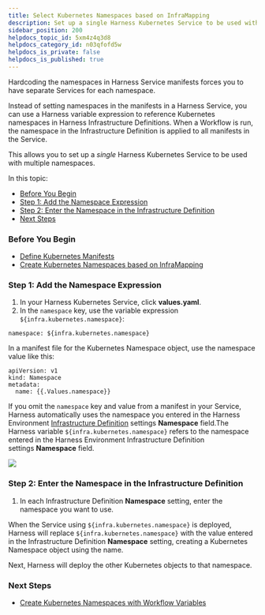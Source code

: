 ```yaml
---
title: Select Kubernetes Namespaces based on InfraMapping
description: Set up a single Harness Kubernetes Service to be used with multiple namespaces.
sidebar_position: 200
helpdocs_topic_id: 5xm4z4q3d8
helpdocs_category_id: n03qfofd5w
helpdocs_is_private: false
helpdocs_is_published: true
---
```


Hardcoding the namespaces in Harness Service manifests forces you to have separate Services for each namespace.

Instead of setting namespaces in the manifests in a Harness Service, you can use a Harness variable expression to reference Kubernetes namespaces in Harness Infrastructure Definitions. When a Workflow is run, the namespace in the Infrastructure Definition is applied to all manifests in the Service.

This allows you to set up a *single* Harness Kubernetes Service to be used with multiple namespaces.

In this topic:

* [Before You Begin](#before_you_begin)
* [Step 1: Add the Namespace Expression](#step_1_add_the_namespace_expression)
* [Step 2: Enter the Namespace in the Infrastructure Definition](#step_2_enter_the_namespace_in_the_infrastructure_definition)
* [Next Steps](#next_steps)

### Before You Begin

* [Define Kubernetes Manifests](define-kubernetes-manifests.md)
* [Create Kubernetes Namespaces based on InfraMapping](create-kubernetes-namespaces-based-on-infra-mapping.md)

### Step 1: Add the Namespace Expression

1. In your Harness Kubernetes Service, click **values.yaml**.
2. In the `namespace` key, use the variable expression `${infra.kubernetes.namespace}`:


```
namespace: ${infra.kubernetes.namespace}
```
In a manifest file for the Kubernetes Namespace object, use the namespace value like this:


```
apiVersion: v1  
kind: Namespace  
metadata:  
  name: {{.Values.namespace}}
```
If you omit the `namespace` key and value from a manifest in your Service, Harness automatically uses the namespace you entered in the Harness Environment [Infrastructure Definition](/docs/first-gen/continuous-delivery/model-cd-pipeline/environments/environment-configuration) settings **Namespace** field.The Harness variable `${infra.kubernetes.namespace}` refers to the namespace entered in the Harness Environment Infrastructure Definition settings **Namespace** field.

![](./static/create-kubernetes-namespaces-based-on-infra-mapping-27.png)

### Step 2: Enter the Namespace in the Infrastructure Definition

1. In each Infrastructure Definition **Namespace** setting, enter the namespace you want to use.

When the Service using `${infra.kubernetes.namespace}` is deployed, Harness will replace `${infra.kubernetes.namespace}` with the value entered in the Infrastructure Definition **Namespace** setting, creating a Kubernetes Namespace object using the name.

Next, Harness will deploy the other Kubernetes objects to that namespace.

### Next Steps

* [Create Kubernetes Namespaces with Workflow Variables](create-kubernetes-namespaces-with-workflow-variables.md)

